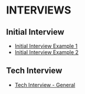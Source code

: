 # INTERVIEWS

## Initial Interview

- [Initial Interview Example 1](initial-interview-1.md)
- [Initial Interview Example 2](initial-interview-2.md)

## Tech Interview

- [Tech Interview - General](initial-tech-1.md)
